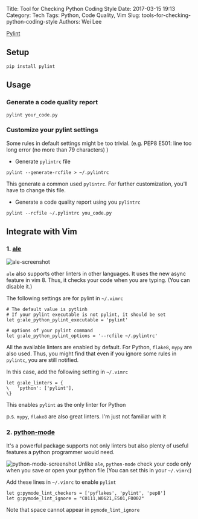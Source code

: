 Title: Tool for Checking Python Coding Style
Date: 2017-03-15 19:13
Category: Tech
Tags: Python, Code Quality, Vim
Slug: tools-for-checking-python-coding-style
Authors: Wei Lee

[Pylint](https://www.pylint.org)

## Setup

```shell
pip install pylint
```

## Usage

### Generate a code quality report

```shell
pylint your_code.py
```

<!--more-->

### Customize your pylint settings

Some rules in default settings might be too trivial.
(e.g. PEP8 E501: line too long error (no more than 79 characters) )

* Generate `pylintrc` file

```shell
pylint --generate-rcfile > ~/.pylintrc
```

This generate a common used `pylintrc`.
For further customization, you'll have to change this file.

* Generate a code quality report using you `pylintrc`

```shell
pylint --rcfile ~/.pylintrc you_code.py
```

## Integrate with Vim

### 1. [ale](https://github.com/w0rp/ale)

![ale-screenshot](/images/posts-image/2017-03-15-tools-for-checking-python-coding-style/vwpqY4G.png)

`ale` also supports other linters in other languages.
It uses the new async feature in vim 8.
Thus, it checks your code when you are typing. (You can disable it.)

The following settings are for pylint in `~/.vimrc`

```shell
# The default value is pytlinh
# If your pylint executable is not pylint, it should be set
let g:ale_python_pylint_executable = 'pylint'

# options of your pylint command
let g:ale_python_pylint_options = '--rcfile ~/.pylintrc'
```

All the available linters are enabled by default.
For Python, `flake8`, `mypy` are also used.
Thus, you might find that even if you ignore some rules in `pylintc`, you are still notified.

In this case, add the following setting in `~/.vimrc`

```shell
let g:ale_linters = {
\   'python': ['pylint'],
\}
```

This enables `pylint` as the only linter for Python

p.s. `mypy`, `flake8` are also great linters. I'm just not familiar with it

### 2. [python-mode](https://github.com/python-mode/python-mode)

It's a powerful package supports not only linters but also plenty of useful features a python programmer would need.

![python-mode-screenshot](/images/posts-image/2017-03-15-tools-for-checking-python-coding-style/5FffIqN.png)
Unlike `ale`, `python-mode` check your code only when you save or open your python file (You can set this in your `~/.vimrc`)

Add these lines in `~/.vimrc`  to enable `pylint`

```vim
let g:pymode_lint_checkers = ['pyflakes', 'pylint', 'pep8']
let g:pymode_lint_ignore = "C0111,W0621,E501,F0002"
```

Note that space cannot appear in `pymode_lint_ignore`
